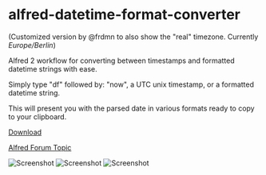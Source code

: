 alfred-datetime-format-converter
================================

(Customized version by @frdmn to also show the "real" timezone. Currently _Europe/Berlin_)

Alfred 2 workflow for converting between timestamps and formatted datetime strings with ease.

Simply type "df" followed by: "now", a UTC unix timestamp, or a formatted datetime string.

This will present you with the parsed date in various formats ready to copy to your clipboard.

[Download](https://raw.github.com/frdmn/alfred-datetime-format-converter/master/download/DatetimeFormatConverter.alfredworkflow)

[Alfred Forum Topic](http://www.alfredforum.com/topic/1558-datetime-format-converter-convert-between-unix-timestamps-and-datetime-strings/)

![Screenshot](https://raw.github.com/frdmn/alfred-datetime-format-converter/master/download/screenshot_1.png)
![Screenshot](https://raw.github.com/frdmn/alfred-datetime-format-converter/master/download/screenshot_2.png)
![Screenshot](https://raw.github.com/frdmn/alfred-datetime-format-converter/master/download/screenshot_3.png)
